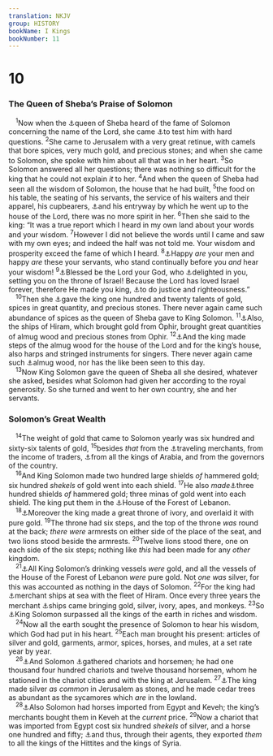```yaml
---
translation: NKJV
group: HISTORY
bookName: I Kings 
bookNumber: 11
---
```


<div class="title"><h1>10</h1><h3>The Queen of Sheba’s Praise of Solomon</h3></div>
<span class="verse 1vua_10_1"> <sup>1</sup>Now when the <a data-toggle="tooltip" data-placement="bottom" title="2 Chr. 9:1; Matt. 12:42; Luke 11:31">⚓</a>queen of Sheba heard of the fame of Solomon concerning the name of the Lord, she came <a data-toggle="tooltip" data-placement="bottom" title="Judg. 14:12; Ps. 49:4; Prov. 1:6">⚓</a>to test him with hard questions. </span>
<span class="verse 1vua_10_2"><sup>2</sup>She came to Jerusalem with a very great retinue, with camels that bore spices, very much gold, and precious stones; and when she came to Solomon, she spoke with him about all that was in her heart. </span>
<span class="verse 1vua_10_3"><sup>3</sup>So Solomon answered all her questions; there was nothing so difficult for the king that he could not explain <i>it</i> to her. </span>
<span class="verse 1vua_10_4"><sup>4</sup>And when the queen of Sheba had seen all the wisdom of Solomon, the house that he had built, </span>
<span class="verse 1vua_10_5"><sup>5</sup>the food on his table, the seating of his servants, the service of his waiters and their apparel, his cupbearers, <a data-toggle="tooltip" data-placement="bottom" title="1 Chr. 26:16; 2 Chr. 9:4">⚓</a>and his entryway by which he went up to the house of the Lord, there was no more spirit in her. </span>
<span class="verse 1vua_10_6"><sup>6</sup>Then she said to the king: “It was a true report which I heard in my own land about your words and your wisdom. </span>
<span class="verse 1vua_10_7"><sup>7</sup>However I did not believe the words until I came and saw with my own eyes; and indeed the half was not told me. Your wisdom and prosperity exceed the fame of which I heard. </span>
<span class="verse 1vua_10_8"><sup>8</sup><a data-toggle="tooltip" data-placement="bottom" title="Prov. 8:34">⚓</a>Happy <i>are</i> your men and happy <i>are</i> these your servants, who stand continually before you <i>and</i> hear your wisdom! </span>
<span class="verse 1vua_10_9"><sup>9</sup><a data-toggle="tooltip" data-placement="bottom" title="1 Kin. 5:7">⚓</a>Blessed be the Lord your God, who <a data-toggle="tooltip" data-placement="bottom" title="2 Sam. 22:20">⚓</a>delighted in you, setting you on the throne of Israel! Because the Lord has loved Israel forever, therefore He made you king, <a data-toggle="tooltip" data-placement="bottom" title="2 Sam. 8:15; Ps. 72:2; (Prov. 8:15)">⚓</a>to do justice and righteousness.”<br/></span>
<span class="verse 1vua_10_10"> <sup>10</sup>Then she <a data-toggle="tooltip" data-placement="bottom" title="Ps. 72:10, 15">⚓</a>gave the king one hundred and twenty talents of gold, spices in great quantity, and precious stones. There never again came such abundance of spices as the queen of Sheba gave to King Solomon. </span>
<span class="verse 1vua_10_11"><sup>11</sup><a data-toggle="tooltip" data-placement="bottom" title="1 Kin. 9:27, 28; Job 22:24">⚓</a>Also, the ships of Hiram, which brought gold from Ophir, brought great quantities of almug wood and precious stones from Ophir. </span>
<span class="verse 1vua_10_12"><sup>12</sup><a data-toggle="tooltip" data-placement="bottom" title="2 Chr. 9:11">⚓</a>And the king made steps of the almug wood for the house of the Lord and for the king’s house, also harps and stringed instruments for singers. There never again came such <a data-toggle="tooltip" data-placement="bottom" title="2 Chr. 9:10">⚓</a>almug wood, nor has the like been seen to this day.<br/></span>
<span class="verse 1vua_10_13"> <sup>13</sup>Now King Solomon gave the queen of Sheba all she desired, whatever she asked, besides what Solomon had given her according to the royal generosity. So she turned and went to her own country, she and her servants.<br/></span>
<div class="title"><h3>Solomon’s Great Wealth</h3></div>
<span class="verse 1vua_10_14"> <sup>14</sup>The weight of gold that came to Solomon yearly was six hundred and sixty-six talents of gold, </span>
<span class="verse 1vua_10_15"><sup>15</sup>besides <i>that</i> from the <a data-toggle="tooltip" data-placement="bottom" title="2 Chr. 1:16">⚓</a>traveling merchants, from the income of traders, <a data-toggle="tooltip" data-placement="bottom" title="2 Chr. 9:24; Ps. 72:10">⚓</a>from all the kings of Arabia, and from the governors of the country.<br/></span>
<span class="verse 1vua_10_16"> <sup>16</sup>And King Solomon made two hundred large shields <i>of</i> hammered gold; six hundred <i>shekels</i> of gold went into each shield. </span>
<span class="verse 1vua_10_17"><sup>17</sup>He also <i>made</i><a data-toggle="tooltip" data-placement="bottom" title="1 Kin. 14:26">⚓</a>three hundred shields <i>of</i> hammered gold; three minas of gold went into each shield. The king put them in the <a data-toggle="tooltip" data-placement="bottom" title="1 Kin. 7:2">⚓</a>House of the Forest of Lebanon.<br/></span>
<span class="verse 1vua_10_18"> <sup>18</sup><a data-toggle="tooltip" data-placement="bottom" title="1 Kin. 10:22; 2 Chr. 9:17; Ps. 45:8">⚓</a>Moreover the king made a great throne of ivory, and overlaid it with pure gold. </span>
<span class="verse 1vua_10_19"><sup>19</sup>The throne had six steps, and the top of the throne <i>was</i> round at the back; <i>there</i> <i>were</i> armrests on either side of the place of the seat, and two lions stood beside the armrests. </span>
<span class="verse 1vua_10_20"><sup>20</sup>Twelve lions stood there, one on each side of the six steps; nothing like <i>this</i> had been made for any <i>other</i> kingdom.<br/></span>
<span class="verse 1vua_10_21"> <sup>21</sup><a data-toggle="tooltip" data-placement="bottom" title="2 Chr. 9:20">⚓</a>All King Solomon’s drinking vessels <i>were</i> gold, and all the vessels of the House of the Forest of Lebanon <i>were</i> pure gold. Not <i>one</i> <i>was</i> silver, for this was accounted as nothing in the days of Solomon. </span>
<span class="verse 1vua_10_22"><sup>22</sup>For the king had <a data-toggle="tooltip" data-placement="bottom" title="Gen. 10:4; 2 Chr. 20:36">⚓</a>merchant ships at sea with the fleet of Hiram. Once every three years the merchant <a data-toggle="tooltip" data-placement="bottom" title="1 Kin. 9:26–28; 22:48; Ps. 72:10">⚓</a>ships came bringing gold, silver, ivory, apes, and monkeys. </span>
<span class="verse 1vua_10_23"><sup>23</sup>So <a data-toggle="tooltip" data-placement="bottom" title="1 Kin. 3:12, 13; 4:30; 2 Chr. 1:12">⚓</a>King Solomon surpassed all the kings of the earth in riches and wisdom.<br/></span>
<span class="verse 1vua_10_24"> <sup>24</sup>Now all the earth sought the presence of Solomon to hear his wisdom, which God had put in his heart. </span>
<span class="verse 1vua_10_25"><sup>25</sup>Each man brought his present: articles of silver and gold, garments, armor, spices, horses, and mules, at a set rate year by year.<br/></span>
<span class="verse 1vua_10_26"> <sup>26</sup><a data-toggle="tooltip" data-placement="bottom" title="1 Kin. 4:26; 2 Chr. 1:14; 9:25">⚓</a>And Solomon <a data-toggle="tooltip" data-placement="bottom" title="(Deut. 17:16); 1 Kin. 9:19">⚓</a>gathered chariots and horsemen; he had one thousand four hundred chariots and twelve thousand horsemen, whom he stationed in the chariot cities and with the king at Jerusalem. </span>
<span class="verse 1vua_10_27"><sup>27</sup><a data-toggle="tooltip" data-placement="bottom" title="(Deut. 17:17); 2 Chr. 1:15–17">⚓</a>The king made silver <i>as</i> <i>common</i> in Jerusalem as stones, and he made cedar trees as abundant as the sycamores which <i>are</i> in the lowland.<br/></span>
<span class="verse 1vua_10_28"> <sup>28</sup><a data-toggle="tooltip" data-placement="bottom" title="(Deut. 17:16); 2 Chr. 1:16; 9:28">⚓</a>Also Solomon had horses imported from Egypt and Keveh; the king’s merchants bought them in Keveh at the <i>current</i> price. </span>
<span class="verse 1vua_10_29"><sup>29</sup>Now a chariot that was imported from Egypt cost six hundred <i>shekels</i> of silver, and a horse one hundred and fifty; <a data-toggle="tooltip" data-placement="bottom" title="Josh. 1:4; 2 Kin. 7:6, 7">⚓</a>and thus, through their agents, they exported <i>them</i> to all the kings of the Hittites and the kings of Syria.<br/></span>
